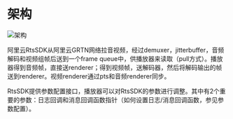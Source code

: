 # 架构

![架构 ](https://static-aliyun-doc.oss-cn-hangzhou.aliyuncs.com/assets/img/zh-CN/8339659951/p161220.png)

阿里云RtsSDK从阿里云GRTN网络拉音视频，经过demuxer，jitterbuffer，音频解码和视频组帧后送到一个frame queue中，供播放器来读取（pull方式）。播放器得到音频帧，直接送renderer；得到视频帧，送解码器，然后将解码输出的帧送到renderer。视频renderer通过pts和音频renderer同步。

RtsSDK提供参数配置接口，播放器可以对RtsSDK的参数进行调整。其中有2个重要的参数：日志回调和消息回调函数指针（如何设置日志/消息回调函数，参见参数配置）。

